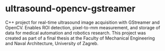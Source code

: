 # ultrasound-opencv-gstreamer
C++ project for real-time ultrasound image acquisition with GStreamer and OpenCV. Enables ROI detection, pixel-to-mm measurement, and storage of data for medical automation and robotics research.
This project was created as part of a final thesis at the Faculty of Mechanical Engineering and Naval Architecture, University of Zagreb.
